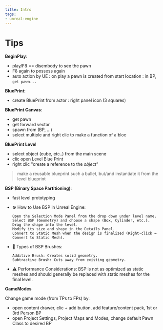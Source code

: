 ```yaml
---
title: Intro
tags:
- unreal-engine
---
```


# Tips

**BeginPlay**:

- play/F8 == disembody to see the pawn
- F8 again to possess again
- auto action by UE : on play a pawn is created from start location : in BP, `get pawn...`

**BluePrint**:

- create BluePrint from actor : right panel icon (3 squares)

**BluePrint Canvas**:

- get pawn
- get forward vector
- spawn from (BP, ...)
- select multiple and right clic to make a  function of a bloc

**BluePrint Level**

- select object (cube, etc..) from the main scene
- clic open Level Blue Print
- right clic "create a reference to the _object_"

> make a reusable blueprint such a bullet, but/and instantiate it from the level blueprint

**BSP (Binary Space Partitioning)**:

- fast level prototyping
- ⚙️  How to Use BSP in Unreal Engine:

      Open the Selection Mode Panel from the drop down under level name.
      Select BSP (Geometry) and choose a shape (Box, Cylinder, etc.).
      Drag the shape into the level.
      Modify its size and shape in the Details Panel.
      Convert to Static Mesh when the design is finalized (Right-click → Convert to Static Mesh).

- 📌 Types of BSP Brushes:

      Additive Brush: Creates solid geometry.
      Subtractive Brush: Cuts away from existing geometry.

- ⚠️  Performance Considerations: BSP is not as optimized as static meshes and should generally be replaced with static meshes for the final level.

**GameModes**

Change game mode (from TPs to FPs) by:
- open content drawer, clic + add button, add feature/content pack, 1st or 3rd Person BP
- open Project Settings, Project Maps and Modes, change default Pawn Class to desired BP
